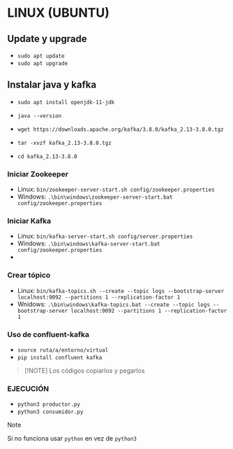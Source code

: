 # LINUX (UBUNTU)
## Update y upgrade
- `sudo apt update`
- `sudo apt upgrade`

## Instalar java y kafka
- `sudo apt install openjdk-11-jdk`
- `java --version`

- `wget https://downloads.apache.org/kafka/3.8.0/kafka_2.13-3.8.0.tgz`
- `tar -xvzf kafka_2.13-3.8.0.tgz`
- `cd kafka_2.13-3.8.0`

### Iniciar Zookeeper
- Linux: `bin/zookeeper-server-start.sh config/zookeeper.properties`
- Windows: `.\bin\windows\zookeeper-server-start.bat config/zookeeper.properties`

### Iniciar Kafka
- Linux: `bin/kafka-server-start.sh config/server.properties`
- Windows: `.\bin\windows\kafka-server-start.bat config/zookeeper.properties`
- 
### Crear tópico
- Linux: `bin/kafka-topics.sh --create --topic logs --bootstrap-server localhost:9092 --partitions 1 --replication-factor 1`
- Wnidows: `.\bin\windows\kafka-topics.bat --create --topic logs --bootstrap-server localhost:9092 --partitions 1 --replication-factor 1`

### Uso de confluent-kafka
- `source ruta/a/entorno/virtual`
- `pip install confluent kafka`

> [!NOTE] Los códigos copiarlos y pegarlos

### EJECUCIÓN
- `python3 productor.py`
- `python3 consumidor.py`

>[!NOTE]
Si no funciona usar `python` en vez de `python3`
